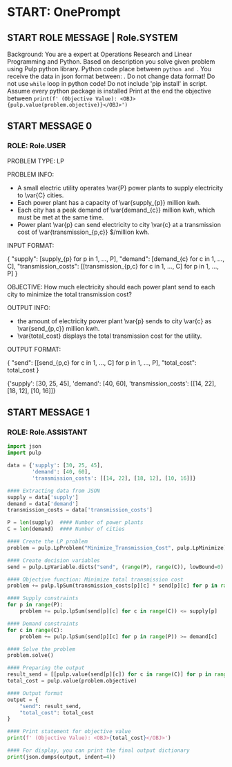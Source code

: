 # START: OnePrompt 
## START ROLE MESSAGE | Role.SYSTEM 
Background: You are a expert at Operations Research and Linear Programming and Python. Based on description you solve given problem using Pulp python library. Python code place between ```python and ```. You receive the data in json format between: <DATA></DATA>. Do not change data format! Do not use `while` loop in python code! Do not include 'pip install' in script. Assume every python package is installed Print at the end the objective between <OBJ></OBJ> `print(f' (Objective Value): <OBJ>{pulp.value(problem.objective)}</OBJ>')`  
## START MESSAGE 0 
### ROLE: Role.USER
<DESCRIPTION>
PROBLEM TYPE: LP

PROBLEM INFO:

- A small electric utility operates \var{P} power plants to supply electricity to \var{C} cities.
- Each power plant has a capacity of \var{supply_{p}} million kwh.
- Each city has a peak demand of \var{demand_{c}} million kwh, which must be met at the same time.
- Power plant \var{p} can send electricity to city \var{c} at a transmission cost of \var{transmission_{p,c}} $/million kwh.

INPUT FORMAT: 

{
    "supply": [supply_{p} for p in 1, ..., P],
    "demand": [demand_{c} for c in 1, ..., C],
    "transmission_costs": [[transmission_{p,c} for c in 1, ..., C] for p in 1, ..., P]
}

OBJECTIVE: How much electricity should each power plant send to each city to minimize the total transmission cost?

OUTPUT INFO:

- the amount of electricity power plant \var{p} sends to city \var{c} as \var{send_{p,c}} million kwh.
- \var{total_cost} displays the total transmission cost for the utility.

OUTPUT FORMAT:

{
    "send": [[send_{p,c} for c in 1, ..., C] for p in 1, ..., P],
    "total_cost": total_cost
}

</DESCRIPTION>
<DATA>
{'supply': [30, 25, 45], 'demand': [40, 60], 'transmission_costs': [[14, 22], [18, 12], [10, 16]]}</DATA>


## START MESSAGE 1 
### ROLE: Role.ASSISTANT
```python
import json
import pulp

data = {'supply': [30, 25, 45], 
        'demand': [40, 60], 
        'transmission_costs': [[14, 22], [18, 12], [10, 16]]}

#### Extracting data from JSON
supply = data['supply']
demand = data['demand']
transmission_costs = data['transmission_costs']

P = len(supply)  #### Number of power plants
C = len(demand)  #### Number of cities

#### Create the LP problem
problem = pulp.LpProblem("Minimize_Transmission_Cost", pulp.LpMinimize)

#### Create decision variables
send = pulp.LpVariable.dicts("send", (range(P), range(C)), lowBound=0)

#### Objective function: Minimize total transmission cost
problem += pulp.lpSum(transmission_costs[p][c] * send[p][c] for p in range(P) for c in range(C))

#### Supply constraints
for p in range(P):
    problem += pulp.lpSum(send[p][c] for c in range(C)) <= supply[p]

#### Demand constraints
for c in range(C):
    problem += pulp.lpSum(send[p][c] for p in range(P)) >= demand[c]

#### Solve the problem
problem.solve()

#### Preparing the output
result_send = [[pulp.value(send[p][c]) for c in range(C)] for p in range(P)]
total_cost = pulp.value(problem.objective)

#### Output format
output = {
    "send": result_send,
    "total_cost": total_cost
}

#### Print statement for objective value
print(f' (Objective Value): <OBJ>{total_cost}</OBJ>')

#### For display, you can print the final output dictionary
print(json.dumps(output, indent=4))
```

